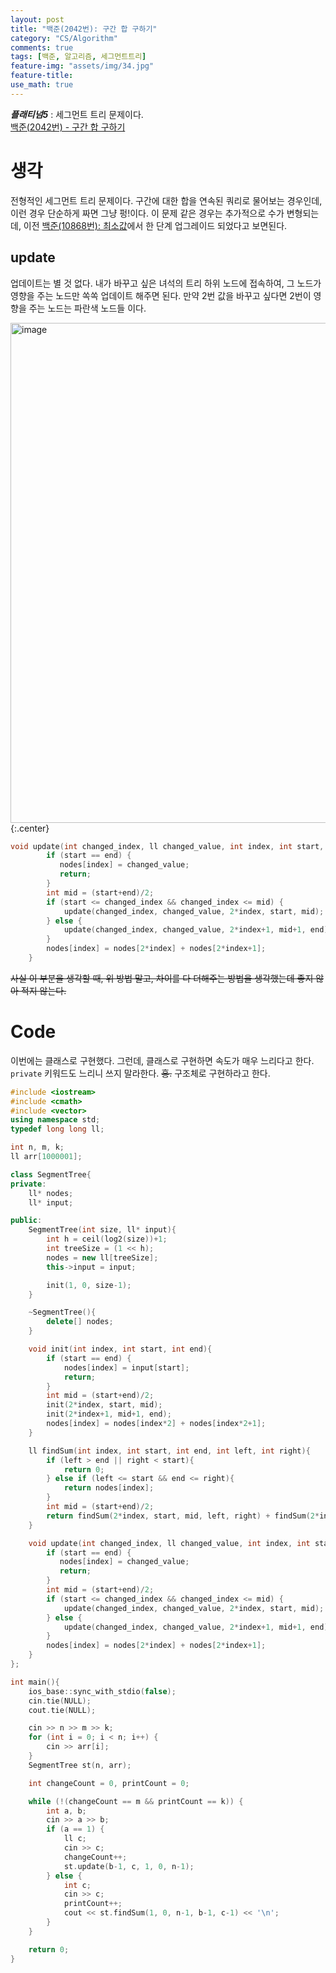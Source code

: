 ```yaml
---
layout: post
title: "백준(2042번): 구간 합 구하기"
category: "CS/Algorithm"
comments: true
tags: [백준, 알고리즘, 세그먼트트리]
feature-img: "assets/img/34.jpg"
feature-title:
use_math: true
---
```


**_플래티넘5_** : 세그먼트 트리 문제이다.  
[백준(2042번) - 구간 합 구하기](https://www.acmicpc.net/problem/2042)

# 생각

전형적인 세그먼트 트리 문제이다. 구간에 대한 합을 연속된 쿼리로 물어보는 경우인데, 이런 경우 단순하게 짜면 그냥 펑!이다. 이 문제 같은 경우는 추가적으로 수가 변형되는데, 이전 [백준(10868번): 최소값](https://wansook0316.github.io/cs/algorithm/2020/04/03/%EB%B0%B1%EC%A4%80-%EC%B5%9C%EC%86%8C%EA%B0%92.html)에서 한 단계 업그레이드 되었다고 보면된다.

## update

업데이트는 별 것 없다. 내가 바꾸고 싶은 녀석의 트리 하위 노드에 접속하여, 그 노드가 영향을 주는 노드만 쏙쏙 업데이트 해주면 된다. 만약 2번 값을 바꾸고 싶다면 2번이 영향을 주는 노드는 파란색 노드들 이다.

<img width="800" alt="image" src="https://user-images.githubusercontent.com/37871541/78384158-a2255300-7614-11ea-8421-cdfc33947414.png">{:.center}

```c++
void update(int changed_index, ll changed_value, int index, int start, int end){
        if (start == end) {
           nodes[index] = changed_value;
           return;
        }
        int mid = (start+end)/2;
        if (start <= changed_index && changed_index <= mid) {
            update(changed_index, changed_value, 2*index, start, mid);
        } else {
            update(changed_index, changed_value, 2*index+1, mid+1, end);
        }
        nodes[index] = nodes[2*index] + nodes[2*index+1];
    }
```

~~사실 이 부분을 생각할 때, 위 방법 말고, 차이를 다 더해주는 방법을 생각했는데 좋지 않아 적지 않는다.~~

# Code

이번에는 클래스로 구현했다. 그런데, 클래스로 구현하면 속도가 매우 느리다고 한다. `private` 키워드도 느리니 쓰지 말라한다. ~~흥.~~ 구조체로 구현하라고 한다.

```c++
#include <iostream>
#include <cmath>
#include <vector>
using namespace std;
typedef long long ll;

int n, m, k;
ll arr[1000001];

class SegmentTree{
private:
    ll* nodes;
    ll* input;

public:
    SegmentTree(int size, ll* input){
        int h = ceil(log2(size))+1;
        int treeSize = (1 << h);
        nodes = new ll[treeSize];
        this->input = input;

        init(1, 0, size-1);
    }

    ~SegmentTree(){
        delete[] nodes;
    }

    void init(int index, int start, int end){
        if (start == end) {
            nodes[index] = input[start];
            return;
        }
        int mid = (start+end)/2;
        init(2*index, start, mid);
        init(2*index+1, mid+1, end);
        nodes[index] = nodes[index*2] + nodes[index*2+1];
    }

    ll findSum(int index, int start, int end, int left, int right){
        if (left > end || right < start){
            return 0;
        } else if (left <= start && end <= right){
            return nodes[index];
        }
        int mid = (start+end)/2;
        return findSum(2*index, start, mid, left, right) + findSum(2*index+1, mid+1, end, left, right);
    }

    void update(int changed_index, ll changed_value, int index, int start, int end){
        if (start == end) {
           nodes[index] = changed_value;
           return;
        }
        int mid = (start+end)/2;
        if (start <= changed_index && changed_index <= mid) {
            update(changed_index, changed_value, 2*index, start, mid);
        } else {
            update(changed_index, changed_value, 2*index+1, mid+1, end);
        }
        nodes[index] = nodes[2*index] + nodes[2*index+1];
    }
};

int main(){
    ios_base::sync_with_stdio(false);
    cin.tie(NULL);
    cout.tie(NULL);

    cin >> n >> m >> k;
    for (int i = 0; i < n; i++) {
        cin >> arr[i];
    }
    SegmentTree st(n, arr);

    int changeCount = 0, printCount = 0;

    while (!(changeCount == m && printCount == k)) {
        int a, b;
        cin >> a >> b;
        if (a == 1) {
            ll c;
            cin >> c;
            changeCount++;
            st.update(b-1, c, 1, 0, n-1);
        } else {
            int c;
            cin >> c;
            printCount++;
            cout << st.findSum(1, 0, n-1, b-1, c-1) << '\n';
        }
    }

    return 0;
}
```

